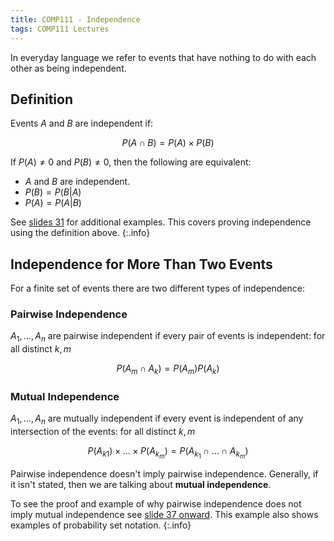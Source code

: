 ```yaml
---
title: COMP111 - Independence
tags: COMP111 Lectures
---
```

In everyday language we refer to events that have nothing to do with each other as being independent.

## Definition
Events $A$ and $B$ are independent if:

$$P(A\cap B)=P(A)\times P(B)$$

If $P(A)\neq 0$ and $P(B)\neq 0$, then the following are equivalent:

* $A$ and $B$ are independent.
* $P(B)=P(B\vert A)$
* $P(A)=P(A\vert B)$

See [slides 31]({{site.baseurl}}/assets/COMP111/Lectures/2020-11-19.pdf) for additional examples. This covers proving independence using the definition above.
{:.info}

## Independence for More Than Two Events
For a finite set of events there are two different types of independence:

### Pairwise Independence
$A_1,\ldots,A_n$ are pairwise independent if every pair of events is independent: for all distinct $k,m$

$$P(A_m\cap A_k)=P(A_m)P(A_k)$$

### Mutual Independence
$A_1,\ldots,A_n$ are mutually independent if every event is independent of any intersection of the events: for all distinct $k,m$
 
$$P(A_{k1})\times\ldots\times P(A_{k_m})=P(A_{k_1}\cap\ldots\cap A_{k_m})$$

Pairwise independence doesn't imply pairwise independence. Generally, if it isn't stated, then we are talking about **mutual independence**.

To see the proof and example of why pairwise independence does not imply mutual independence see [slide 37 onward]({{site.baseurl}}/assets/COMP111/Lectures/2020-11-19.pdf). This example also shows examples of probability set notation.
{:.info}
